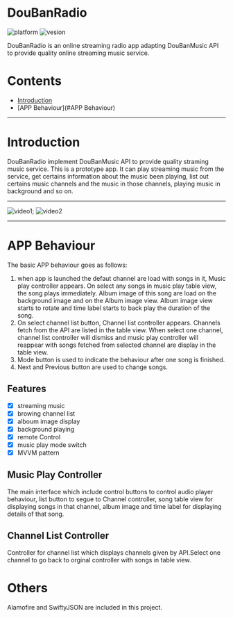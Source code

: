 # DouBanRadio

![platform](https://img.shields.io/badge/platform-iOS%20%209.0%2B-lightgrey.svg)
![vesion](https://img.shields.io/badge/version-swift3-ff69b4.svg)

DouBanRadio is an online streaming radio app adapting DouBanMusic API to provide quality online streaming music service.

# Contents
* [Introduction](#Introduction)
* [APP Behaviour](#APP Behaviour)

------------------------------------------

# Introduction

DouBanRadio implement DouBanMusic API to provide quality straming music service. This is  a prototype app. It can play streaming music from the service, get certains information about the music been playing, list out certains music channels and the music in those channels, playing music in background and so on.

---
>   
![video1](video1.gif);  ![video2](video2.gif)
>
---

# APP Behaviour
The basic APP behaviour goes as follows:
  1. when app is launched the defaut channel are load with songs in it, Music play controller appears. On select any songs in music play table view, the song plays immediately. Album image of this song are load on the background image and on the Album image view. Album image view starts to rotate and time label starts to back play the duration of the song.
  2. On select channel list button, Channel list controller appears. Channels fetch from the API are listed in the table view. When select one channel, channel list controller will dismiss and music play controller will reappear with songs fetched from selected channel are display in the table view.
  3. Mode button is used to indicate the behaviour after one song is finished.
  4. Next and Previous button are used to change songs.

## Features
- [x] streaming music
- [x] browing channel list
- [x] alboum image display
- [x] background playing
- [x] remote Control
- [x] music play mode switch
- [x] MVVM pattern

## Music Play Controller
The main interface which include control buttons to control audio player behaviour, list button to segue to Channel controller, song table view for displaying songs in that channel, album image and time label for displaying details of that song.
## Channel List Controller
Controller for channel list which displays channels given by API.Select one channel to go back to orginal controller with songs in table view.   

# Others
Alamofire and SwiftyJSON are included in this project.
